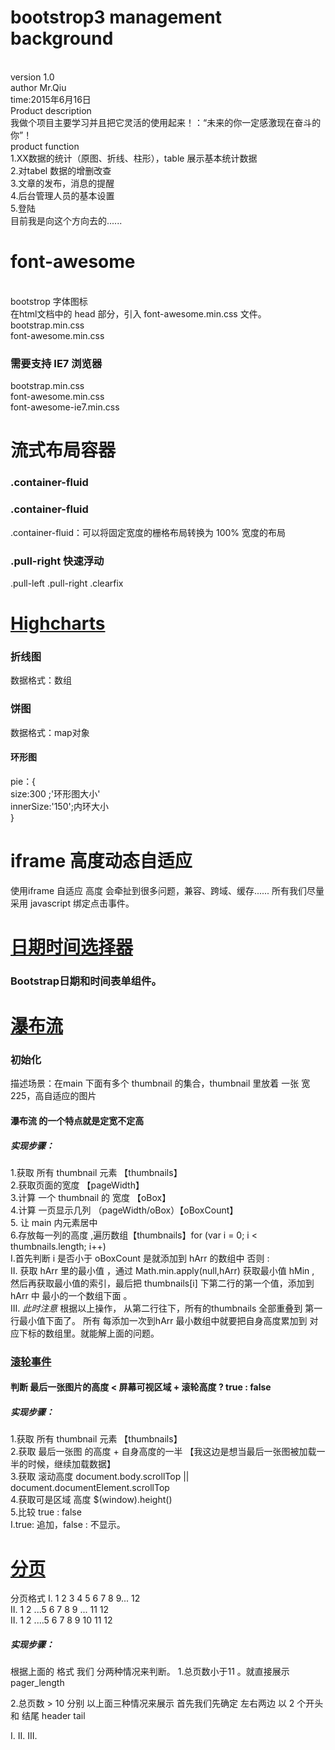 <h1>bootstrop3 management background</h1><br/>
version 1.0<br/>
author Mr.Qiu<br/>
time:2015年6月16日<br/>
Product description<br/>
我做个项目主要学习并且把它灵活的使用起来！：“未来的你一定感激现在奋斗的你”！<br/>
product  function<br/>
1.XX数据的统计（原图、折线、柱形），table 展示基本统计数据<br/>
2.对tabel 数据的增删改查<br/>
3.文章的发布，消息的提醒<br/>
4.后台管理人员的基本设置<br/>
5.登陆 <br/>
目前我是向这个方向去的......<br/>

<h1>font-awesome</h1><br/>
bootstrop 字体图标 <br/>
在html文档中的  head 部分，引入 font-awesome.min.css 文件。 <br/>
bootstrap.min.css <br/>
font-awesome.min.css <br/>
<h3>需要支持 IE7 浏览器</h3>
bootstrap.min.css <br/>
font-awesome.min.css <br/>
font-awesome-ie7.min.css <br/>
<!--[if IE 7]>
<link rel="stylesheet" href="assets/css/font-awesome-ie7.min.css">
<![endif]-->

<h1>流式布局容器 <h3>.container-fluid</h3></h1>
<h3>.container-fluid</h3>
.container-fluid：可以将固定宽度的栅格布局转换为 100% 宽度的布局<br/>
<h3>.pull-right 快速浮动</h3>
.pull-left .pull-right  .clearfix


<h1><a href="http://www.hcharts.cn/">Highcharts</a></h1>
<!-- 
	version 1.0 
	封装了2个简单的统计图 待测试 
	后续有需求在加
-->
<h3>折线图</h3>
数据格式：数组
<!-- [{
    name: 'Tokyo',
    data: [7.0, 6.9, 9.5, 14.5, 18.2, 21.5, 25.2, 26.5, 23.3, 18.3, 13.9, 9.6]
}] -->
<h3>饼图</h3>
数据格式：map对象 <br/>
<!-- 
	[{
	    type: 'pie',
	    name: 'Browser share',
	    data: [
		        ['Firefox',   45.0],
		        ['IE',       26.8],
		        {
		            name: 'Chrome',
		            y: 12.8,
		            sliced: true,
		            selected: true
		        },
		        ['Safari',    8.5],
		        ['Opera',     6.2],
		        ['Others',   0.7]
	    	]
	}]
 -->
 <h4>环形图</h4>
 pie：{	<br />
	size:300 ;'环形图大小'<br/> 
	innerSize:'150';内环大小 <br/>
 }

 <h1>iframe 高度动态自适应</h1>
 使用iframe  自适应 高度 会牵扯到很多问题，兼容、跨域、缓存...... 所有我们尽量采用 javascript 绑定点击事件。<br/>
 

 <h1><a href="http://www.bootcss.com/p/bootstrap-datetimepicker/">日期时间选择器</a></h1>
 <h3>Bootstrap日期和时间表单组件。</h3>

<h1><a href="falls.html">瀑布流</a></h1>
<h3>初始化</h3>
描述场景：在main 下面有多个 thumbnail 的集合，thumbnail 里放着 一张 宽225，高自适应的图片 
<h4>瀑布流 的一个特点就是定宽不定高</h4> 	
<h5>实现步骤：</h5>
1.获取 所有 thumbnail 元素  【thumbnails】 <br>
2.获取页面的宽度 【pageWidth】<br>
3.计算 一个 thumbnail 的 宽度 【oBox】<br>
4.计算 一页显示几列  （pageWidth/oBox）【oBoxCount】<br>
5. 让 main 内元素居中<br>
6.存放每一列的高度 ,遍历数组【thumbnails】for (var i = 0; i < thumbnails.length; i++) <br>
I.首先判断 i 是否小于 oBoxCount  是就添加到 hArr 的数组中   否则  :<br>
II. 获取 hArr 里的最小值 ，通过 Math.min.apply(null,hArr) 获取最小值 hMin , 然后再获取最小值的索引，最后把 thumbnails[i] 下第二行的第一个值，添加到 hArr 中 最小的一个数组下面 。<br>
III. <em>此时注意</em> 根据以上操作， 从第二行往下，所有的thumbnails 全部重叠到 第一行最小值下面了。 所有 每添加一次到hArr 最小数组中就要把自身高度累加到 对应下标的数组里。就能解上面的问题。<br>

<h3><a href="falls.html">滚轮事件</a></h3>
<h4>判断  最后一张图片的高度 <  屏幕可视区域 + 滚轮高度  ? true : false </h4>
<h5>实现步骤：</h5>
1.获取 所有 thumbnail 元素  【thumbnails】 <br>
2.获取 最后一张图 的高度 + 自身高度的一半 【我这边是想当最后一张图被加载一半的时候，继续加载数据】 <br> 
3.获取 滚动高度  document.body.scrollTop || document.documentElement.scrollTop<br>
4.获取可是区域 高度 $(window).height()<br>
5.比较 true : false <br>
I.true: 追加，false : 不显示。

<h1><a href="">分页</a></h1>
分页格式 I.  1 2 3 4 5 6 7 8 9... 12 <br>
		  II. 1 2 ...5 6 7 8 9 ... 11 12 <br>
		  II. 1 2 ....5 6 7 8 9 10 11 12 <br>
<h5>实现步骤：</h5>
根据上面的 格式 我们 分两种情况来判断。
1.总页数小于11 。就直接展示 pager_length

2.总页数 > 10 分别 以上面三种情况来展示
首先我们先确定 左右两边 以 2 个开头 和 结尾 header tail

I.
II.
III.



